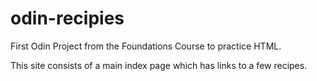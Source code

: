 # odin-recipies
First Odin Project from the Foundations Course to practice HTML.

This site consists of a main index page which has links to a few recipes.

